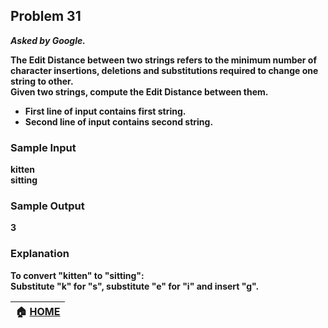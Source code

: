 ## Problem 31
***Asked by Google.***

**The Edit Distance between two strings refers to the minimum number of character insertions, deletions and substitutions required to change one string to other.**  
**Given two strings, compute the Edit Distance between them.**
- **First line of input contains first string.**
- **Second line of input contains second string.**

### Sample Input
**kitten**  
**sitting** 
### Sample Output
**3**  
### Explanation
**To convert "kitten" to "sitting":**  
**Substitute "k" for "s", substitute "e" for "i" and insert "g".**  

|**:house: [HOME](https://github.com/theInvincible/Daily-Coding-Problem/)**|
|--------------------------------------------------------------------------|
